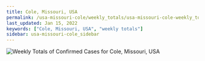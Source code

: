 ```yaml
---
title: Cole, Missouri, USA
permalink: /usa-missouri-cole/weekly_totals/usa-missouri-cole-weekly_totals.html
last_updated: Jan 15, 2022
keywords: ["Cole, Missouri, USA", "weekly totals"]
sidebar: usa-missouri-cole_sidebar
---
```


![Weekly Totals of Confirmed Cases for Cole, Missouri, USA](/covid_tracker/images/graphs/usa-missouri-cole-weekly_totals_graph.png)
